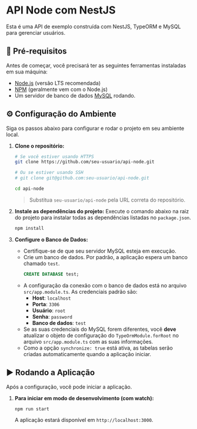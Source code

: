 # API Node com NestJS

Esta é uma API de exemplo construída com NestJS, TypeORM e MySQL para gerenciar usuários.

## 🚀 Pré-requisitos

Antes de começar, você precisará ter as seguintes ferramentas instaladas em sua máquina:
*   [Node.js](https://nodejs.org/en/) (versão LTS recomendada)
*   [NPM](https://www.npmjs.com/) (geralmente vem com o Node.js)
*   Um servidor de banco de dados [MySQL](https://www.mysql.com/) rodando.

## ⚙️ Configuração do Ambiente

Siga os passos abaixo para configurar e rodar o projeto em seu ambiente local.

1.  **Clone o repositório:**
    ```bash
    # Se você estiver usando HTTPS
    git clone https://github.com/seu-usuario/api-node.git

    # Ou se estiver usando SSH
    # git clone git@github.com:seu-usuario/api-node.git

    cd api-node
    ```
    > Substitua `seu-usuario/api-node` pela URL correta do repositório.

2.  **Instale as dependências do projeto:**
    Execute o comando abaixo na raiz do projeto para instalar todas as dependências listadas no `package.json`.
    ```bash
    npm install
    ```

3.  **Configure o Banco de Dados:**
    *   Certifique-se de que seu servidor MySQL esteja em execução.
    *   Crie um banco de dados. Por padrão, a aplicação espera um banco chamado `test`.
        ```sql
        CREATE DATABASE test;
        ```
    *   A configuração da conexão com o banco de dados está no arquivo `src/app.module.ts`. As credenciais padrão são:
        *   **Host**: `localhost`
        *   **Porta**: `3306`
        *   **Usuário**: `root`
        *   **Senha**: `password`
        *   **Banco de dados**: `test`
    *   Se as suas credenciais do MySQL forem diferentes, você **deve** atualizar o objeto de configuração do `TypeOrmModule.forRoot` no arquivo `src/app.module.ts` com as suas informações.
    *   Como a opção `synchronize: true` está ativa, as tabelas serão criadas automaticamente quando a aplicação iniciar.

## ▶️ Rodando a Aplicação

Após a configuração, você pode iniciar a aplicação.

1.  **Para iniciar em modo de desenvolvimento (com watch):**
    ```bash
    npm run start
    ```
    A aplicação estará disponível em `http://localhost:3000`.
